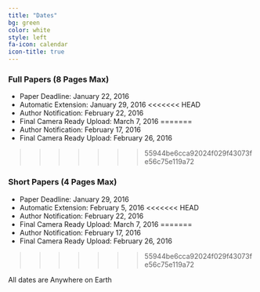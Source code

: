 ```yaml
---
title: "Dates"
bg: green 
color: white
style: left 
fa-icon: calendar
icon-title: true
---
```


### Full Papers (8 Pages Max)

* Paper Deadline: January 22, 2016
* Automatic Extension: January 29, 2016
<<<<<<< HEAD
* Author Notification: February 22, 2016
* Final Camera Ready Upload: March 7, 2016
=======
* Author Notification: February 17, 2016
* Final Camera Ready Upload: February 26, 2016
>>>>>>> 55944be6cca92024f029f43073fe56c75e119a72

### Short Papers (4 Pages Max)

* Paper Deadline: January 29, 2016
* Automatic Extension: February 5, 2016
<<<<<<< HEAD
* Author Notification: February 22, 2016
* Final Camera Ready Upload: March 7, 2016
=======
* Author Notification: February 17, 2016
* Final Camera Ready Upload: February 26, 2016
>>>>>>> 55944be6cca92024f029f43073fe56c75e119a72

All dates are Anywhere on Earth
